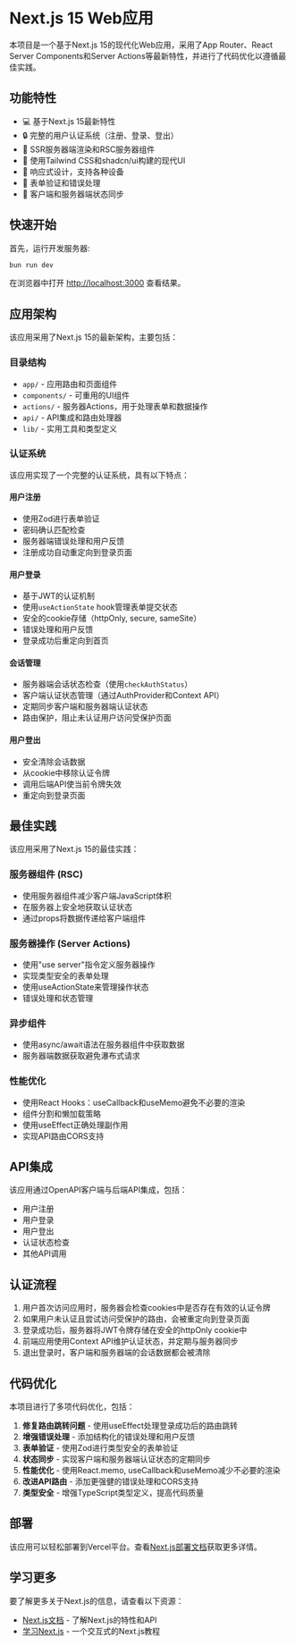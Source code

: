 # Next.js 15 Web应用

本项目是一个基于Next.js 15的现代化Web应用，采用了App Router、React Server Components和Server Actions等最新特性，并进行了代码优化以遵循最佳实践。

## 功能特性

- 💻 基于Next.js 15最新特性
- 🔒 完整的用户认证系统（注册、登录、登出）
- 🚀 SSR服务器端渲染和RSC服务器组件
- 🎨 使用Tailwind CSS和shadcn/ui构建的现代UI
- 📱 响应式设计，支持各种设备
- 🔧 表单验证和错误处理
- 🔄 客户端和服务器端状态同步

## 快速开始

首先，运行开发服务器:

```bash
bun run dev
```

在浏览器中打开 [http://localhost:3000](http://localhost:3000) 查看结果。

## 应用架构

该应用采用了Next.js 15的最新架构，主要包括：

### 目录结构

- `app/` - 应用路由和页面组件
- `components/` - 可重用的UI组件
- `actions/` - 服务器Actions，用于处理表单和数据操作
- `api/` - API集成和路由处理器
- `lib/` - 实用工具和类型定义

### 认证系统

该应用实现了一个完整的认证系统，具有以下特点：

#### 用户注册

- 使用Zod进行表单验证
- 密码确认匹配检查
- 服务器端错误处理和用户反馈
- 注册成功自动重定向到登录页面

#### 用户登录

- 基于JWT的认证机制
- 使用`useActionState` hook管理表单提交状态
- 安全的cookie存储（httpOnly, secure, sameSite）
- 错误处理和用户反馈
- 登录成功后重定向到首页

#### 会话管理

- 服务器端会话状态检查（使用`checkAuthStatus`）
- 客户端认证状态管理（通过AuthProvider和Context API）
- 定期同步客户端和服务器端认证状态
- 路由保护，阻止未认证用户访问受保护页面

#### 用户登出

- 安全清除会话数据
- 从cookie中移除认证令牌
- 调用后端API使当前令牌失效
- 重定向到登录页面

## 最佳实践

该应用采用了Next.js 15的最佳实践：

### 服务器组件 (RSC)

- 使用服务器组件减少客户端JavaScript体积
- 在服务器上安全地获取认证状态
- 通过props将数据传递给客户端组件

### 服务器操作 (Server Actions)

- 使用"use server"指令定义服务器操作
- 实现类型安全的表单处理
- 使用useActionState来管理操作状态
- 错误处理和状态管理

### 异步组件

- 使用async/await语法在服务器组件中获取数据
- 服务器端数据获取避免瀑布式请求

### 性能优化

- 使用React Hooks：useCallback和useMemo避免不必要的渲染
- 组件分割和懒加载策略
- 使用useEffect正确处理副作用
- 实现API路由CORS支持

## API集成

该应用通过OpenAPI客户端与后端API集成，包括：

- 用户注册
- 用户登录
- 用户登出
- 认证状态检查
- 其他API调用

## 认证流程

1. 用户首次访问应用时，服务器会检查cookies中是否存在有效的认证令牌
2. 如果用户未认证且尝试访问受保护的路由，会被重定向到登录页面
3. 登录成功后，服务器将JWT令牌存储在安全的httpOnly cookie中
4. 前端应用使用Context API维护认证状态，并定期与服务器同步
5. 退出登录时，客户端和服务器端的会话数据都会被清除

## 代码优化

本项目进行了多项代码优化，包括：

1. **修复路由跳转问题** - 使用useEffect处理登录成功后的路由跳转
2. **增强错误处理** - 添加结构化的错误处理和用户反馈
3. **表单验证** - 使用Zod进行类型安全的表单验证
4. **状态同步** - 实现客户端和服务器端认证状态的定期同步
5. **性能优化** - 使用React.memo, useCallback和useMemo减少不必要的渲染
6. **改进API路由** - 添加更强健的错误处理和CORS支持
7. **类型安全** - 增强TypeScript类型定义，提高代码质量

## 部署

该应用可以轻松部署到Vercel平台。查看[Next.js部署文档](https://nextjs.org/docs/deployment)获取更多详情。

## 学习更多

要了解更多关于Next.js的信息，请查看以下资源：

- [Next.js文档](https://nextjs.org/docs) - 了解Next.js的特性和API
- [学习Next.js](https://nextjs.org/learn) - 一个交互式的Next.js教程
